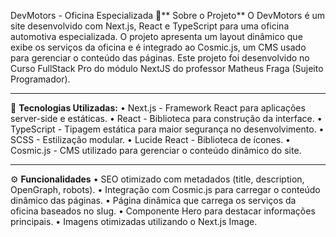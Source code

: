 DevMotors - Oficina Especializada
📌** Sobre o Projeto**
O DevMotors é um site desenvolvido com Next.js, React e TypeScript para uma oficina automotiva especializada. O projeto apresenta um layout dinâmico que exibe os serviços da oficina e é integrado ao Cosmic.js, um CMS usado para gerenciar o conteúdo das páginas.
Este projeto foi desenvolvido no Curso FullStack Pro do módulo NextJS do professor Matheus Fraga (Sujeito Programador).
________________________________________
🚀 **Tecnologias Utilizadas:**
•	Next.js - Framework React para aplicações server-side e estáticas.
•	React - Biblioteca para construção da interface.
•	TypeScript - Tipagem estática para maior segurança no desenvolvimento.
•	SCSS - Estilização modular.
•	Lucide React - Biblioteca de ícones.
•	Cosmic.js - CMS utilizado para gerenciar o conteúdo dinâmico do site.
________________________________________
⚙️ **Funcionalidades**
•	SEO otimizado com metadados (title, description, OpenGraph, robots).
•	Integração com Cosmic.js para carregar o conteúdo dinâmico das páginas.
•	Página dinâmica que carrega os serviços da oficina baseados no slug.
•	Componente Hero para destacar informações principais.
•	Imagens otimizadas utilizando o Next.js Image.

